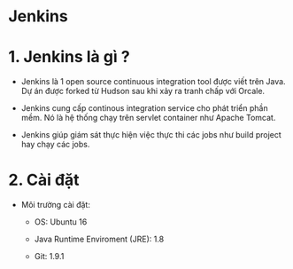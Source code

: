 Jenkins
========================

# 1. Jenkins là gì ?
  
  - Jenkins là 1 open source continuous integration tool được viết trên Java. Dự án được forked từ Hudson sau khi xảy ra tranh chấp với Orcale.
  
  - Jenkins cung cấp continous integration service cho phát triển phần mềm. Nó là hệ thống chạy trên servlet container như Apache Tomcat.
  
  - Jenkins giúp giám sát thực hiện việc thực thi các jobs như build project hay chạy các jobs. 
   
# 2. Cài đặt
  
  - Môi trường cài đặt:
    
    + OS: Ubuntu 16
    
    + Java Runtime Enviroment (JRE): 1.8
    
    + Git: 1.9.1